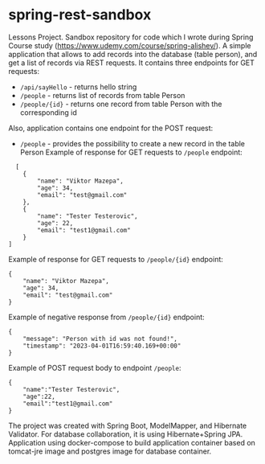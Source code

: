 # spring-rest-sandbox
Lessons Project. Sandbox repository for code which I wrote during Spring Course study (https://www.udemy.com/course/spring-alishev/).
A simple application that allows to add records into the database (table person), and get a list of records via REST requests.
It contains three endpoints for GET requests:
 - ```/api/sayHello``` - returns hello string
 - ```/people``` - returns list of records from table Person
 - ```/people/{id}``` - returns one record from table Person with the corresponding id
 
Also, application contains one endpoint for the POST request:
- ```/people``` - provides the possibility to create a new record in the table Person
Example of response for GET requests to ```/people``` endpoint:
```
  [
    {
        "name": "Viktor Mazepa",
        "age": 34,
        "email": "test@gmail.com"
    },
    {
        "name": "Tester Testerovic",
        "age": 22,
        "email": "test1@gmail.com"
    }
]
```
Example of response for GET requests to ```/people/{id}``` endpoint:
```
{
    "name": "Viktor Mazepa",
    "age": 34,
    "email": "test@gmail.com"
}
```
Example of negative response from ```/people/{id}``` endpoint:
```
{
    "message": "Person with id was not found!",
    "timestamp": "2023-04-01T16:59:40.169+00:00"
}
```
Example of POST request body to endpoint ```/people```:
```
{
    "name":"Tester Testerovic",
    "age":22,
    "email":"test1@gmail.com"
}
```
The project was created with Spring Boot, ModelMapper, and Hibernate Validator. For database collaboration, it is using Hibernate+Spring JPA.
Application using docker-compose to build application container based on tomcat-jre image and postgres image for database container. 

